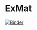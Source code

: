 # ExMat

[![Binder](https://mybinder.org/badge_logo.svg)](https://mybinder.org/v2/gh/deakins-ox/ExMat/HEAD)
